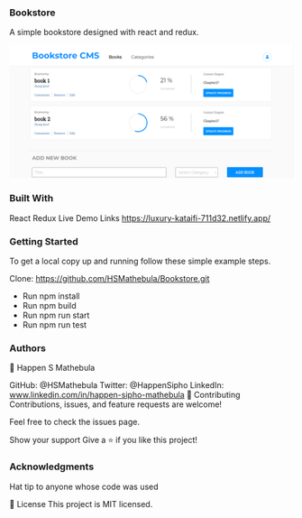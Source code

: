 ### Bookstore
A simple bookstore designed with react and redux.

![screenshot](./Screenshot_1.png)

### Built With
React
Redux
Live Demo Links
https://luxury-kataifi-711d32.netlify.app/

### Getting Started
To get a local copy up and running follow these simple example steps.

Clone: https://github.com/HSMathebula/Bookstore.git

- Run npm install
- Run npm build
- Run npm run start
- Run npm run test

### Authors
👤 Happen S Mathebula

GitHub: @HSMathebula
Twitter: @HappenSipho
LinkedIn: www.linkedin.com/in/happen-sipho-mathebula
🤝 Contributing
Contributions, issues, and feature requests are welcome!

Feel free to check the issues page.

Show your support
Give a ⭐️ if you like this project!

### Acknowledgments
Hat tip to anyone whose code was used

📝 License
This project is MIT licensed.